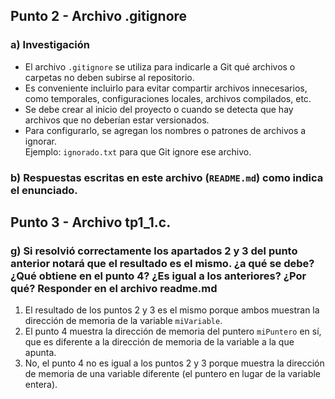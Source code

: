 ## Punto 2 - Archivo .gitignore

### a) Investigación

- El archivo `.gitignore` se utiliza para indicarle a Git qué archivos o carpetas no deben subirse al repositorio.
- Es conveniente incluirlo para evitar compartir archivos innecesarios, como temporales, configuraciones locales, archivos compilados, etc.
- Se debe crear al inicio del proyecto o cuando se detecta que hay archivos que no deberían estar versionados.
- Para configurarlo, se agregan los nombres o patrones de archivos a ignorar.  
  Ejemplo: `ignorado.txt` para que Git ignore ese archivo.

### b) Respuestas escritas en este archivo (`README.md`) como indica el enunciado.

## Punto 3 - Archivo tp1_1.c.

### g) Si resolvió correctamente los apartados 2 y 3 del punto anterior notará que el resultado es el mismo. ¿a qué se debe? ¿Qué obtiene en el punto 4? ¿Es igual a los anteriores? ¿Por qué? Responder en el archivo readme.md

1. El resultado de los puntos 2 y 3 es el mismo porque ambos muestran la dirección de memoria de la variable `miVariable`.
2. El punto 4 muestra la dirección de memoria del puntero `miPuntero` en sí, que es diferente a la dirección de memoria de la variable a la que apunta.
3. No, el punto 4 no es igual a los puntos 2 y 3 porque muestra la dirección de memoria de una variable diferente (el puntero en lugar de la variable entera).